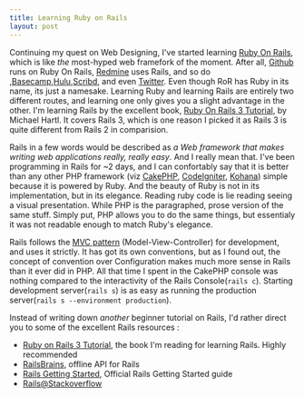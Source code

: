 ```yaml
---
title: Learning Ruby on Rails
layout: post
---
```

Continuing my quest on Web Designing, I've started learning [Ruby On Rails][ror], which is like *the* most-hyped web framefork of the moment. After all, [Github][gh] runs on Ruby On Rails, [Redmine][red] uses Rails, and so do ,[Basecamp](http://basecamphq.com),[Hulu](http://hulu.com),[Scribd](http://scribd.com), and even [Twitter](http://twitter.com). Even though RoR has Ruby in its name, its just a namesake. Learning Ruby and learning Rails are entirely two different routes, and learning one only gives you a slight advantage in the other. I'm learning Rails by the excellent book, [Ruby On Rails 3 Tutorial][ror3t], by Michael Hartl. It covers Rails 3, which is one reason I picked it as Rails 3 is quite different from Rails 2 in comparision.

Rails in a few words would be described as *a Web framework that makes writing web applications really, really easy*. And I really mean that. I've been programming in Rails for ~2 days, and I can confortably say that it is better than any other PHP framework (viz [CakePHP](http://cakephp.org), [CodeIgniter](http://codeigniter.com), [Kohana](http://kohanaphp.com)) simple because it is powered by Ruby. And the beauty of Ruby is not in its implementation, but in its elegance. Reading ruby code is lie reading seeing a visual presentation. While PHP is the paragraphed, prose version of the same stuff. Simply put, PHP allows you to do the same things, but essentialy it was not readable enough to match Ruby's elegance.

Rails follows the [MVC pattern][mvc] (Model-View-Controller) for development, and uses it strictly. It has got its own conventions, but as I found out, the concept of convention over Configuration makes much more sense in Rails than it ever did in PHP. All that time I spent in the CakePHP console was nothing compared to the interactivity of the Rails Console(`rails c`). Starting development server(`rails s`) is as easy as running the production server(`rails s --environment production`).

Instead of writing down *another* beginner tutorial on Rails, I'd rather direct you to some of the excellent Rails resources :

* [Ruby on Rails 3 Tutorial][ror3t], the book I'm reading for learning Rails. Highly recommended
* [RailsBrains](http://railsbrains.org), offline API for Rails
* [Rails Getting Started](http://guides.rubyonrails.org/getting_started.html), Official Rails Getting Started guide
* [Rails@Stackoverflow](http://stackoverflow.com/questions/tagged/ruby-on-rails)

[red]: http://redmine.org "A project management system with code browsing"
[gh]: https://github.com "GitHub"
[ror]: http://rubyonrails.org "Official RoR Site"
[ror3t]: http://ruby.railstutorial.org/ruby-on-rails-tutorial-book "Ruby On Rails 3 Tutorial"
[mvc]: http://en.wikipedia.org/wiki/Model-view-controller "Model View Conroller"
